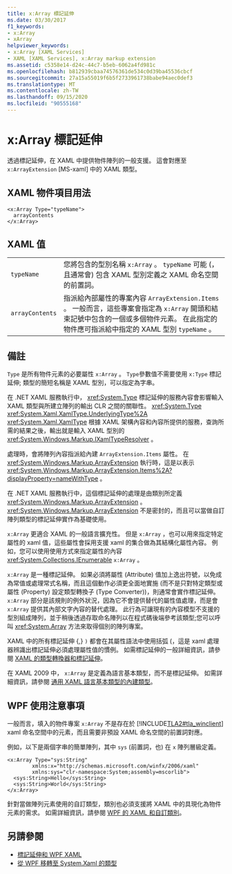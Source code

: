```yaml
---
title: x:Array 標記延伸
ms.date: 03/30/2017
f1_keywords:
- x:Array
- xArray
helpviewer_keywords:
- x:Array [XAML Services]
- XAML [XAML Services], x:Array markup extension
ms.assetid: c5358e14-d24c-44c7-b5eb-6062a4fd981c
ms.openlocfilehash: b812939cbaa74576361de534c0d39ba45536cbcf
ms.sourcegitcommit: 27a15a55019f6b5f2733961738babe94aec0def3
ms.translationtype: MT
ms.contentlocale: zh-TW
ms.lasthandoff: 09/15/2020
ms.locfileid: "90555168"
---
```

# <a name="xarray-markup-extension"></a>x:Array 標記延伸

透過標記延伸，在 XAML 中提供物件陣列的一般支援。 這會對應至 `x:ArrayExtension` [MS-xaml] 中的 XAML 類型。

## <a name="xaml-object-element-usage"></a>XAML 物件項目用法

```xaml
<x:Array Type="typeName">
  arrayContents
</x:Array>
```

## <a name="xaml-values"></a>XAML 值

|||
|-|-|
|`typeName`|您將包含的型別名稱 `x:Array` 。 `typeName` 可能 (，且通常會) 包含 XAML 型別定義之 XAML 命名空間的前置詞。|
|`arrayContents`|指派給內部屬性的專案內容 `ArrayExtension.Items` 。 一般而言，這些專案會指定為 `x:Array` 開頭和結束記號中包含的一個或多個物件元素。 在此指定的物件應可指派給中指定的 XAML 型別 `typeName` 。|

## <a name="remarks"></a>備註

`Type` 是所有物件元素的必要屬性 `x:Array` 。 `Type`參數值不需要使用 `x:Type` 標記延伸; 類型的簡短名稱是 XAML 型別，可以指定為字串。

在 .NET XAML 服務執行中， <xref:System.Type> 標記延伸的服務內容會影響輸入 XAML 類型與所建立陣列的輸出 CLR 之間的關聯性。 <xref:System.Type> <xref:System.Xaml.XamlType.UnderlyingType%2A> <xref:System.Xaml.XamlType> 根據 XAML 架構內容和內容所提供的服務，查詢所需的結果之後，輸出就是輸入 XAML 型別的 <xref:System.Windows.Markup.IXamlTypeResolver> 。

處理時，會將陣列內容指派給內建 `ArrayExtension.Items` 屬性。 在 <xref:System.Windows.Markup.ArrayExtension> 執行時，這是以表示 <xref:System.Windows.Markup.ArrayExtension.Items%2A?displayProperty=nameWithType> 。

在 .NET XAML 服務執行中，這個標記延伸的處理是由類別所定義 <xref:System.Windows.Markup.ArrayExtension> 。 <xref:System.Windows.Markup.ArrayExtension> 不是密封的，而且可以當做自訂陣列類型的標記延伸實作為基礎使用。

`x:Array` 更適合 XAML 的一般語言擴充性。 但是 `x:Array` ，也可以用來指定特定屬性的 xaml 值，這些屬性會採用支援 xaml 的集合做為其結構化屬性內容。 例如，您可以使用使用方式來指定屬性的內容 <xref:System.Collections.IEnumerable> `x:Array` 。

`x:Array` 是一種標記延伸。 如果必須將屬性 (Attribute) 值加上逸出符號，以免成為常值或處理常式名稱，而且這個動作必須更全面地實施 (而不是只對特定類型或屬性 (Property) 設定類型轉換子 (Type Converter))，則通常會實作標記延伸。 `x:Array` 部分是該規則的例外狀況，因為它不會提供替代的屬性值處理，而是會 `x:Array` 提供其內部文字內容的替代處理。 此行為可讓現有的內容模型不支援的型別組成陣列，並于稍後透過存取命名陣列以在程式碼後端參考該類型;您可以呼叫 <xref:System.Array> 方法來取得個別的陣列專案。

XAML 中的所有標記延伸 {,} `)` 都會在其屬性語法中使用括弧 (，這是 xaml 處理器辨識出標記延伸必須處理屬性值的慣例。 如需標記延伸的一般詳細資訊，請參閱 [XAML 的類型轉換器和標記延伸](type-converters-and-markup-extensions.md)。

在 XAML 2009 中， `x:Array` 是定義為語言基本類型，而不是標記延伸。 如需詳細資訊，請參閱 [通用 XAML 語言基本類型的內建類型](types-for-primitives.md)。

## <a name="wpf-usage-notes"></a>WPF 使用注意事項

一般而言，填入的物件專案 `x:Array` 不是存在於 [!INCLUDE[TLA2#tla_winclient](../../../includes/tla2sharptla-winclient-md.md)] xaml 命名空間中的元素，而且需要非預設 XAML 命名空間的前置詞對應。

例如，以下是兩個字串的簡單陣列，其中 `sys` (前置詞，也) 在 `x` 陣列層級定義。

```xaml
<x:Array Type="sys:String"
        xmlns:x="http://schemas.microsoft.com/winfx/2006/xaml"
        xmlns:sys="clr-namespace:System;assembly=mscorlib">
  <sys:String>Hello</sys:String>
  <sys:String>World</sys:String>
</x:Array>
```

針對當做陣列元素使用的自訂類型，類別也必須支援將 XAML 中的具現化為物件元素的需求。 如需詳細資訊，請參閱 [WPF 的 XAML 和自訂類別](/dotnet/desktop/wpf/advanced/xaml-and-custom-classes-for-wpf)。

## <a name="see-also"></a>另請參閱

- [標記延伸和 WPF XAML](/dotnet/desktop/wpf/advanced/markup-extensions-and-wpf-xaml)
- [從 WPF 移轉至 System.Xaml 的類型](/dotnet/desktop/wpf/advanced/types-migrated-from-wpf-to-system)
